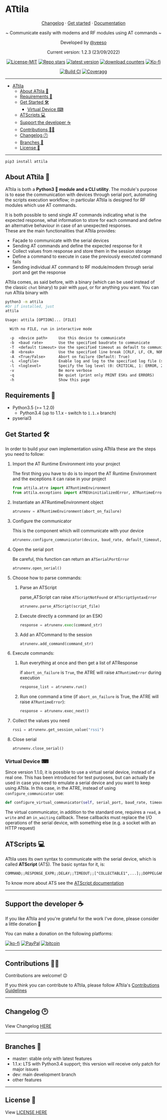 # ATtila

<p align="center">
  <a href="CHANGELOG.md" target="_blank">Changelog</a>
  ·
  <a href="#get-started-" target="_blank">Get started</a>
  ·
  <a href="docs/atscript.md" target="_blank">Documentation</a>
</p>

<p align="center">~ Communicate easily with modems and RF modules using AT commands ~</p>

<p align="center">Developed by <a href="https://veeso.github.io/" target="_blank">@veeso</a></p>
<p align="center">Current version: 1.2.3 (23/09/2022)</p>

<p align="center">
  <a href="https://opensource.org/licenses/MIT"
    ><img
      src="https://img.shields.io/badge/License-MIT-teal.svg"
      alt="License-MIT"
  /></a>
  <a href="https://github.com/veeso/ATtila/stargazers"
    ><img
      src="https://img.shields.io/github/stars/veeso/ATtila.svg"
      alt="Repo stars"
  /></a>
  <a href="https://pypi.org/project/attila/"
    ><img
      src="https://badge.fury.io/py/attila.svg"
      alt="latest version"
  /></a>
  <a href="https://pepy.tech/project/attila"
    ><img
      src="https://pepy.tech/badge/attila"
      alt="download counters"
  /></a>
  <a href="https://ko-fi.com/veeso">
    <img
      src="https://img.shields.io/badge/donate-ko--fi-red"
      alt="Ko-fi"
  /></a>
</p>
<p align="center">
  <a href="https://github.com/veeso/ATtila/actions"
    ><img
      src="https://github.com/veeso/ATtila/workflows/Build/badge.svg"
      alt="Build CI"
  /></a>
  <a href="https://codecov.io/gh/veeso/ATtila"
    ><img
      src="https://codecov.io/gh/veeso/ATtila/branch/main/graph/badge.svg"
      alt="Coveragg"
  /></a>
</p>

---

- [ATtila](#attila)
  - [About ATtila 📢](#about-attila-)
  - [Requirements 🛒](#requirements-)
  - [Get Started 🛠](#get-started-)
    - [Virtual Device ⌨](#virtual-device-)
  - [ATScripts 💻](#atscripts-)
  - [Support the developer ☕](#support-the-developer-)
  - [Contributions 🤝🏻](#contributions-)
  - [Changelog 🕑](#changelog-)
  - [Branches 🌳](#branches-)
  - [License 📜](#license-)

---

```sh
pip3 install attila
```

## About ATtila 📢

ATtila is both a **Python3 🐍 module and a CLI utility**.
The module's purpose is to ease the communication with devices through serial port, automating the scripts execution workflow; in particular ATtila is designed for RF modules which use AT commands.

It is both possible to send single AT commands indicating what is the expected response, what information to store for each command and define an alternative behaviour in case of an unexpected responses.  
These are the main functionalities that ATtila provides:

- Façade to communicate with the serial devices
- Sending AT commands and define the expected response for it
- Collect values from response and store them in the session storage
- Define a command to execute in case the previously executed command fails
- Sending individual AT command to RF module/modem through serial port and get the response

ATtila comes, as said before, with a binary (which can be used instead of the classic `chat` binary) to pair with `pppd`, or for anything you want.
You can run ATtila binary with

```sh
python3 -m attila
#Or if installed, just
attila
```

```txt
Usage: attila [OPTION]... [FILE]

  With no FILE, run in interactive mode

  -p  <device path>     Use this device to communicate
  -b  <baud rate>       Use the specified baudrate to communicate
  -T  <default timeout> Use the specified timeout as default to communicate
  -B  <break>           Use the specified line break [CRLF, LF, CR, NONE] (Default: CRLF)
  -A  <True/False>      Abort on failure (Default: True)
  -L  <logfile>         Enable log and log to the specified log file (stdout is supported)
  -l  <loglevel>        Specify the log level (0: CRITICAL, 1: ERROR, 2: WARN, 3: INFO, 4: DEBUG) (Default: INFO)
  -v                    Be more verbose
  -q                    Be quiet (print only PRINT ESKs and ERRORS)
  -h                    Show this page
```

## Requirements 🛒

- Python3.5 (>= 1.2.0)
  - Python3.4 (up to 1.1.x - switch to ```1.1.x``` branch)
- pyserial3

## Get Started 🛠

In order to build your own implementation using ATtila these are the steps you need to follow:

1. Import the AT Runtime Environment into your project

    The first thing you have to do is to import the AT Runtime Environment and the exceptions it can raise in your project

    ```py
    from attila.atre import ATRuntimeEnvironment
    from attila.exceptions import ATREUninitializedError, ATRuntimeError, ATScriptNotFound, ATScriptSyntaxError, ATSerialPortError
    ```  

2. Instantiate an ATRuntimeEnvironment object

    ```py
    atrunenv = ATRuntimeEnvironment(abort_on_failure)
    ```

3. Configure the communicator

    This is the component which will communicate with your device

    ```py
    atrunenv.configure_communicator(device, baud_rate, default_timeout, line_break)
    ```

4. Open the serial port

    Be careful, this function can return an `ATSerialPortError`

    ```py
    atrunenv.open_serial()
    ```

5. Choose how to parse commands:

    1. Parse an ATScript

        parse_ATScript can raise `ATScriptNotFound` or `ATScriptSyntaxError`

        ```py
        atrunenv.parse_ATScript(script_file)
        ```

    2. Execute directly a command (or an ESK)

        ```py
        response = atrunenv.exec(command_str)
        ```

    3. Add an ATCommand to the session

        ```py
        atrunenv.add_command(command_str)
        ```

6. Execute commands:

    1. Run everything at once and then get a list of ATResponse

        if `abort_on_failure` is `True`, the ATRE will raise `ATRuntimeError` during execution  

        ```py
        response_list = atrunenv.run()
        ```

    2. Run one command a time (if `abort_on_failure` is True, the ATRE will raise `ATRuntimeError`):

        ```py
        response = atrunenv.exec_next()
        ```

7. Collect the values you need

    ```py
    rssi = atrunenv.get_session_value("rssi")
    ```

8. Close serial

    ```py
    atrunenv.close_serial()
    ```

### Virtual Device ⌨

Since version 1.1.0, it is possible to use a virtual serial device, instead of a real one. This has been introduced for test purposes, but can actually be used in case you need to emulate a serial device and you want to keep using ATtila.
In this case, in the ATRE, instead of using `configure_communicator` use:

```py
def configure_virtual_communicator(self, serial_port, baud_rate, timeout = None, line_break = "\r\n", read_callback = None, write_callback = None, in_waiting_callback = None)
```

The virtual communicator, in addition to the standard one, requires a `read`, a `write` and an `in_waiting` callback. These callbacks must replace the I/O operations of the serial device, with something else (e.g. a socket with an HTTP request)

## ATScripts 💻

ATtila uses its own syntax to communicate with the serial device, which is called **ATScript** (ATS).
The basic syntax for it, is:

```txt
COMMAND;;RESPONSE_EXPR;;DELAY;;TIMEOUT;;["COLLECTABLE1",...];;DOPPELGANGER;;DOPPELGANGER_RESPONSE
```

To know more about ATS see the [ATScript documentation](./docs/atscript.md)

---

## Support the developer ☕

If you like ATtila and you're grateful for the work I've done, please consider a little donation 🥳

You can make a donation on the following platforms:

[![ko-fi](https://img.shields.io/badge/Ko--fi-F16061?style=for-the-badge&logo=ko-fi&logoColor=white)](https://ko-fi.com/veeso)
[![PayPal](https://img.shields.io/badge/PayPal-00457C?style=for-the-badge&logo=paypal&logoColor=white)](https://www.paypal.me/chrisintin)
[![bitcoin](https://img.shields.io/badge/Bitcoin-ff9416?style=for-the-badge&logo=bitcoin&logoColor=white)](https://btc.com/bc1qvlmykjn7htz0vuprmjrlkwtv9m9pan6kylsr8w)

---

## Contributions 🤝🏻

Contributions are welcome! 😉

If you think you can contribute to ATtila, please follow ATtila's [Contributions Guidelines](CONTRIBUTING.md)

---

## Changelog 🕑

View Changelog [HERE](CHANGELOG.md)

---

## Branches 🌳

- master: stable only with latest features
- 1.1.x: LTS with Python3.4 support; this version will receive only patch for major issues
- dev: main development branch
- other features

---

## License 📜

View [LICENSE HERE](LICENSE)
